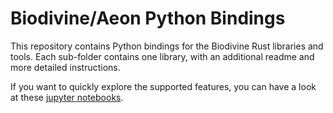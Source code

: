 # Biodivine/Aeon Python Bindings

This repository contains Python bindings for the Biodivine Rust libraries and tools. Each sub-folder contains one library, with an additional readme and more detailed instructions.

If you want to quickly explore the supported features, you can have a look at these [jupyter notebooks](https://deepnote.com/project/Aeonpy-Examples-CR33GbmyS2e4tqqZCcCwjA/%2Fexample_bn.ipynb).